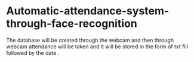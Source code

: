 # Automatic-attendance-system-through-face-recognition
The database will be created through the webcam and then through webcam attendance will be taken and it will be stored in the form of txt fill followed by the date .
